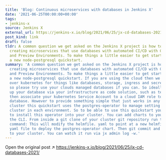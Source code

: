 ```yaml
---
title: 'Blog: Continuous microservices with databases in Jenkins X'
date: '2021-06-25T00:00:00+00:00'
tags:
- jenkins-x
source: Jenkins X
external_url: https://jenkins-x.io/blog/2021/06/25/jx-cd-databases-2021/
post_kind: link
draft: false
tldr: A common question we get asked on the Jenkins X project is how to get started
  creating microservices that use databases with automated CI/CD with GitOps Promotion
  and Preview Environments. To make things a little easier to get started we’ve created
  a new node-postgresql quickstart.
summary: 'A common question we get asked on the Jenkins X project is how to get started
  creating microservices that use databases with automated CI/CD with GitOps Promotion
  and Preview Environments. To make things a little easier to get started we’ve created
  a new node-postgresql quickstart. If you are using the cloud then we prefer cloud
  over kubernetes for things like databases, storage, ingress and secret managers
  so please try use your clouds managed databases if you can. So ideally you’d set
  up your database via your infrastructure as code solution, such as terraform , and
  then associate your kubernetes Service Account to a cloud IAM role to access the
  database. However to provide something simple that just works in any kubernetes
  cluster this quickstart uses the postgres-operator to manage setting up each database
  cluster in each environment. So to be able to use this quickstart you will need
  to install this operator into your cluster. You can add charts to your cluster via
  the CLI. From inside a git clone of your cluster git repository run the following
  command: This will modify the helmfile. yaml to point at a new helmfiles/postgres/helmfile.
  yaml file to deploy the postgres-operator chart. Then git commit and push that change
  to your cluster. You can watch it run via jx admin log -w.'
---
```

Open the original post ↗ https://jenkins-x.io/blog/2021/06/25/jx-cd-databases-2021/
